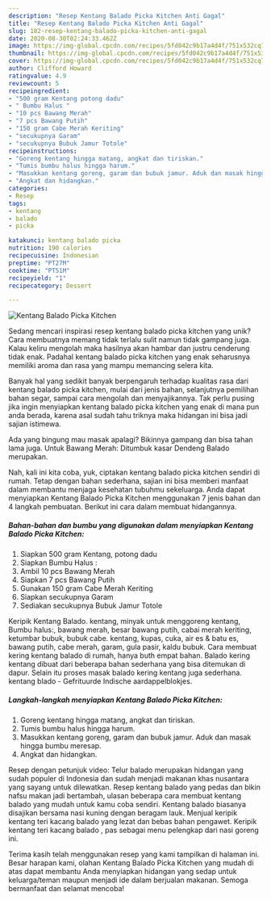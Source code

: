 ```yaml
---
description: "Resep Kentang Balado Picka Kitchen Anti Gagal"
title: "Resep Kentang Balado Picka Kitchen Anti Gagal"
slug: 182-resep-kentang-balado-picka-kitchen-anti-gagal
date: 2020-08-30T02:24:33.462Z
image: https://img-global.cpcdn.com/recipes/5fd042c9b17a4d4f/751x532cq70/kentang-balado-picka-kitchen-foto-resep-utama.jpg
thumbnail: https://img-global.cpcdn.com/recipes/5fd042c9b17a4d4f/751x532cq70/kentang-balado-picka-kitchen-foto-resep-utama.jpg
cover: https://img-global.cpcdn.com/recipes/5fd042c9b17a4d4f/751x532cq70/kentang-balado-picka-kitchen-foto-resep-utama.jpg
author: Clifford Howard
ratingvalue: 4.9
reviewcount: 5
recipeingredient:
- "500 gram Kentang potong dadu"
- " Bumbu Halus "
- "10 pcs Bawang Merah"
- "7 pcs Bawang Putih"
- "150 gram Cabe Merah Keriting"
- "secukupnya Garam"
- "secukupnya Bubuk Jamur Totole"
recipeinstructions:
- "Goreng kentang hingga matang, angkat dan tiriskan."
- "Tumis bumbu halus hingga harum."
- "Masukkan kentang goreng, garam dan bubuk jamur. Aduk dan masak hingga bumbu meresap."
- "Angkat dan hidangkan."
categories:
- Resep
tags:
- kentang
- balado
- picka

katakunci: kentang balado picka 
nutrition: 190 calories
recipecuisine: Indonesian
preptime: "PT27M"
cooktime: "PT51M"
recipeyield: "1"
recipecategory: Dessert

---
```



![Kentang Balado Picka Kitchen](https://img-global.cpcdn.com/recipes/5fd042c9b17a4d4f/751x532cq70/kentang-balado-picka-kitchen-foto-resep-utama.jpg)

Sedang mencari inspirasi resep kentang balado picka kitchen yang unik? Cara membuatnya memang tidak terlalu sulit namun tidak gampang juga. Kalau keliru mengolah maka hasilnya akan hambar dan justru cenderung tidak enak. Padahal kentang balado picka kitchen yang enak seharusnya memiliki aroma dan rasa yang mampu memancing selera kita.

Banyak hal yang sedikit banyak berpengaruh terhadap kualitas rasa dari kentang balado picka kitchen, mulai dari jenis bahan, selanjutnya pemilihan bahan segar, sampai cara mengolah dan menyajikannya. Tak perlu pusing jika ingin menyiapkan kentang balado picka kitchen yang enak di mana pun anda berada, karena asal sudah tahu triknya maka hidangan ini bisa jadi sajian istimewa.

Ada yang bingung mau masak apalagi? Bikinnya gampang dan bisa tahan lama juga. Untuk Bawang Merah: Ditumbuk kasar Dendeng Balado merupakan.


Nah, kali ini kita coba, yuk, ciptakan kentang balado picka kitchen sendiri di rumah. Tetap dengan bahan sederhana, sajian ini bisa memberi manfaat dalam membantu menjaga kesehatan tubuhmu sekeluarga. Anda dapat menyiapkan Kentang Balado Picka Kitchen menggunakan 7 jenis bahan dan 4 langkah pembuatan. Berikut ini cara dalam membuat hidangannya.

<!--inarticleads1-->

##### Bahan-bahan dan bumbu yang digunakan dalam menyiapkan Kentang Balado Picka Kitchen:

1. Siapkan 500 gram Kentang, potong dadu
1. Siapkan  Bumbu Halus :
1. Ambil 10 pcs Bawang Merah
1. Siapkan 7 pcs Bawang Putih
1. Gunakan 150 gram Cabe Merah Keriting
1. Siapkan secukupnya Garam
1. Sediakan secukupnya Bubuk Jamur Totole


Keripik Kentang Balado. kentang, minyak untuk menggoreng kentang, Bumbu halus:, bawang merah, besar bawang putih, cabai merah keriting, ketumbar bubuk, bubuk cabe. kentang, kupas, cuka, air es &amp; batu es, bawang putih, cabe merah, garam, gula pasir, kaldu bubuk. Cara membuat kering kentang balado di rumah, hanya buth empat bahan. Balado kering kentang dibuat dari beberapa bahan sederhana yang bisa ditemukan di dapur. Selain itu proses masak balado kering kentang juga sederhana. kentang blado - Gefrituurde Indische aardappelblokjes. 

<!--inarticleads2-->

##### Langkah-langkah menyiapkan Kentang Balado Picka Kitchen:

1. Goreng kentang hingga matang, angkat dan tiriskan.
1. Tumis bumbu halus hingga harum.
1. Masukkan kentang goreng, garam dan bubuk jamur. Aduk dan masak hingga bumbu meresap.
1. Angkat dan hidangkan.


Resep dengan petunjuk video: Telur balado merupakan hidangan yang sudah populer di Indonesia dan sudah menjadi makanan khas nusantara yang sayang untuk dilewatkan. Resep kentang balado yang pedas dan bikin nafsu makan jadi bertambah, ulasan beberapa cara membuat kentang balado yang mudah untuk kamu coba sendiri. Kentang balado biasanya disajikan bersama nasi kuning dengan beragam lauk. Menjual keripik kentang teri kacang balado yang lezat dan bebas bahan pengawet. Keripik kentang teri kacang balado , pas sebagai menu pelengkap dari nasi goreng ini. 

Terima kasih telah menggunakan resep yang kami tampilkan di halaman ini. Besar harapan kami, olahan Kentang Balado Picka Kitchen yang mudah di atas dapat membantu Anda menyiapkan hidangan yang sedap untuk keluarga/teman maupun menjadi ide dalam berjualan makanan. Semoga bermanfaat dan selamat mencoba!

